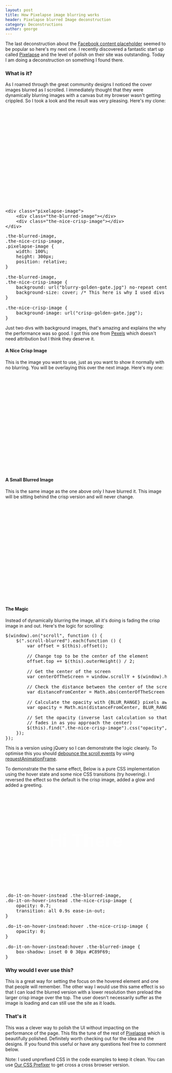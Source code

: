 ```yaml
---
layout: post
title: How Pixelapse image blurring works
header: Pixelapse blurred Image deconstruction
category: Deconstructions
author: george
---
```


The last deconstruction about the <a href="/deconstructions/2014/11/15/facebook-content-placeholder-deconstruction.html">Facebook content placeholder</a> seemed to be popular so here's my next one. I recently discovered a fantastic start up called <a href="https://www.pixelapse.com/">Pixelapse</a> and the level of polish on their site was outstanding. Today I am doing a deconstruction on something I found there.

### What is it?
As I roamed through the great community designs I noticed the cover images blurred as I scrolled. I immediately thought that they were dynamically blurring images with a canvas but my browser wasn't getting crippled. So I took a look and the result was very pleasing. Here's my clone:

<div class="pixelapse-image scroll-blurred">
	<div class="the-blurred-image"></div>
	<div class="the-nice-crisp-image"></div>
</div>

<pre class="prettyprint linenums large">
&lt;div class="pixelapse-image"&gt;
	&lt;div class="the-blurred-image"&gt;&lt;/div&gt;
	&lt;div class="the-nice-crisp-image"&gt;&lt;/div&gt;
&lt;/div&gt;
</pre>

<pre class="prettyprint linenums large">
.the-blurred-image, 
.the-nice-crisp-image,
.pixelapse-image {
	width: 100%;
	height: 300px;
	position: relative;
}

.the-blurred-image, 
.the-nice-crisp-image {
	background: url("blurry-golden-gate.jpg") no-repeat center;
	background-size: cover; /* This here is why I used divs instead of images */
}

.the-nice-crisp-image {
	background-image: url("crisp-golden-gate.jpg");
}
</pre>

Just two divs with background images, that's amazing and explains the why the performance was so good. I got this one from <a href="http://www.pexels.com/">Pexels</a> which doesn't need attribution but I think they deserve it.

#### A Nice Crisp Image
This is the image you want to use, just as you want to show it normally with no blurring. 
You will be overlaying this over the next image. Here's my one:

<div class="the-nice-crisp-image"></div>

#### A Small Blurred Image 
This is the same image as the one above only I have blurred it. This image will be sitting behind the crisp version and will never change.

<div class="the-blurred-image"></div>

#### The Magic
Instead of dynamically blurring the image, all it's doing is fading the crisp image in and out. Here's the logic for scrolling:

<pre class="prettyprint linenums large">
$(window).on("scroll", function () {
	$(".scroll-blurred").each(function () {
		var offset = $(this).offset();

		// Change top to be the center of the element
		offset.top += $(this).outerHeight() / 2; 

		// Get the center of the screen
		var centerOfTheScreen = window.scrollY + $(window).height() / 2;

		// Check the distance between the center of the screen and out images
		var distanceFromCenter = Math.abs(centerOfTheScreen - offset.top);
		
		// Calculate the opacity with {BLUR_RANGE} pixels away being 1
		var opacity = Math.min(distanceFromCenter, BLUR_RANGE) / BLUR_RANGE;

		// Set the opacity (inverse last calculation so that it 
		// fades in as you approach the center)
		$(this).find(".the-nice-crisp-image").css("opacity", 1 - opacity);
	});
});
</pre>

This is a version using jQuery so I can demonstrate the logic cleanly. To optimise this you should <a href="http://www.html5rocks.com/en/tutorials/speed/animations/#debouncing-scroll-events">debounce the scroll events</a> by using <a href="http://www.paulirish.com/2011/requestanimationframe-for-smart-animating/">requestAnimationFrame</a>.

To demonstrate the the same effect, Below is a pure CSS implementation using the hover state and some nice CSS transitions (try hovering). I reversed the effect so the default is the crisp image, added a glow and added a greeting.

<div class="do-it-on-hover-instead pixelapse-image">
	<div class="the-blurred-image">Hi There</div>
	<div class="the-nice-crisp-image"></div>
</div>

<pre class="prettyprint linenums large">
.do-it-on-hover-instead .the-blurred-image,
.do-it-on-hover-instead .the-nice-crisp-image {
	opacity: 0.7;
	transition: all 0.9s ease-in-out;
}

.do-it-on-hover-instead:hover .the-nice-crisp-image {
	opacity: 0;
}

.do-it-on-hover-instead:hover .the-blurred-image {
	box-shadow: inset 0 0 30px #C89F69;
}
</pre>

### Why would I ever use this?
This is a great way for setting the focus on the hovered element and one that people will remember. The other way I would use this same effect is so that I can load the blurred version with a lower resolution then preload the larger crisp image over the top. The user doesn't necessarily suffer as the image is loading and can still use the site as it loads.

### That's it
This was a clever way to polish the UI without impacting on the performance of the page. This fits the tune of the rest of <a href="https://www.pixelapse.com/">Pixelapse</a> which is beautifully polished. Definitely worth checking out for the idea and the designs. If you found this useful or have any questions feel free to comment below.

Note: I used unprefixed CSS in the code examples to keep it clean. You can use <a href="http://prefixr.cloudvent.net/" target="_blank">Our CSS Prefixer</a> to get cross a cross browser version.

<style>
	.the-blurred-image, 
	.the-nice-crisp-image,
	.pixelapse-image {
		width: 100%;
		height: 300px;
		line-height: 300px;
		text-align: center;
		color: #fff;
		position: relative;
		font-size: 2em;
		font-weight: bold;
	}

	.the-blurred-image, 
	.the-nice-crisp-image {
		background: url("/img/blog/deconstructions/blurry-golden-gate.jpg") no-repeat center;
		-webkit-background-size: cover;
		background-size: cover;
	}

	.the-nice-crisp-image {
		background-image: url("/img/blog/deconstructions/crisp-golden-gate.jpg");
	}
	
	.pixelapse-image .the-blurred-image, 
	.pixelapse-image .the-nice-crisp-image {
		position: absolute;
		top: 0;
		left: 0;
	}

	.pixelapse-image .the-nice-crisp-image {
		opacity: 0;
	}
	
	.do-it-on-hover-instead .the-blurred-image,
	.do-it-on-hover-instead .the-nice-crisp-image {
		opacity: 0.7;
		-webkit-transition: all 0.9s ease-in-out;
		transition: all 0.9s ease-in-out;
	}

	.do-it-on-hover-instead:hover .the-nice-crisp-image {
		opacity: 0;
	}

	.do-it-on-hover-instead:hover .the-blurred-image {
		-webkit-box-shadow: inset 0 0 30px #C89F69;
		box-shadow: inset 0 0 30px #C89F69;
	}
</style>

<script>
(function (window) {
    var lastTime = 0;
    var vendors = ['webkit', 'moz'];
    for(var x = 0; x < vendors.length && !window.requestAnimationFrame; ++x) {
        window.requestAnimationFrame = window[vendors[x]+'RequestAnimationFrame'];
        window.cancelAnimationFrame =
          window[vendors[x]+'CancelAnimationFrame'] || window[vendors[x]+'CancelRequestAnimationFrame'];
    }

    if (!window.requestAnimationFrame)
        window.requestAnimationFrame = function(callback, element) {
            var currTime = new Date().getTime();
            var timeToCall = Math.max(0, 16 - (currTime - lastTime));
            var id = window.setTimeout(function() { callback(currTime + timeToCall); },
              timeToCall);
            lastTime = currTime + timeToCall;
            return id;
        };

    if (!window.cancelAnimationFrame)
        window.cancelAnimationFrame = function(id) {
            clearTimeout(id);
        };
}(window));

(function (window) {
	var BLUR_RANGE = 300;
	var latestKnownScrollY = 0,
		ticking = false;

	function onScroll() {
		latestKnownScrollY = window.scrollY;
		requestTick();
	}

	function requestTick() {
		if(!ticking) {
			requestAnimationFrame(update);
		}
		ticking = true;
	}

	function update() {
		ticking = false;

		var currentScrollY = latestKnownScrollY;

		$(".scroll-blurred").each(function () {
			var offset = $(this).offset();

			// Change top to be the center of the element
			offset.top += $(this).outerHeight() / 2; 

			// Get the center of the screen
			var centerOfTheScreen = window.scrollY + $(window).height() / 2;

			// Check the distance between the center of the screen and out images
			var distanceFromCenter = Math.abs(centerOfTheScreen - offset.top);
			
			// Calculate the opacity with {BLUR_RANGE} pixels away being 1
			var opacity = Math.min(distanceFromCenter, BLUR_RANGE) / BLUR_RANGE;

			// Set the opacity (inverse last calculation so that it fades in as you approach the center)
			$(this).find(".the-nice-crisp-image").css("opacity", 1 - opacity);
		});
	}

	window.addEventListener('scroll', onScroll, false);
}(window));
</script>